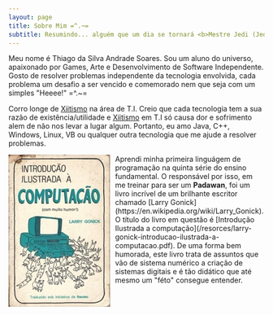 ```yaml
---
layout: page
title: Sobre Mim =^.~=
subtitle: Resumindo... alguém que um dia se tornará <b>Mestre Jedi (Jedai)</b>!
---
```


Meu nome é Thiago da Silva Andrade Soares. Sou um aluno do universo, 
apaixonado por Games, Arte e Desenvolvimento de Software Independente. Gosto
de resolver problemas independente da tecnologia envolvida, cada problema um 
desafio a ser vencido e comemorado nem que seja com um simples "Heeee!" =^.~= 

Corro longe de [Xiitismo](http://www.aulete.com.br/xiitismo) 
na área de T.I. Creio que cada tecnologia tem a sua razão de existência/utilidade e [Xiitismo](http://www.aulete.com.br/xiitismo) em T.I 
só causa dor e sofrimento alem de não nos levar a lugar algum. Portanto, eu amo Java, C++, Windows, Linux, VB ou qualquer outra tecnologia 
que me ajude a resolver problemas.

<img src="/resorces/larry-gonick-introducao-ilustrada-a-computacao.jpg" alt="larry gonick - introdução ilustrada a computação em português" align="left" style="padding-right:10px;"/> 
Aprendi minha primeira linguágem de programação na quinta série do ensino 
fundamental. O responsável por isso, em me treinar para ser um <b>Padawan</b>, 
foi um livro incrível de um brilhante escritor chamado [Larry Gonick](https://en.wikipedia.org/wiki/Larry_Gonick). 
O título do livro em questão é [Introdução Ilustrada a computação](/resorces/larry-gonick-introducao-ilustrada-a-computacao.pdf). 
De uma forma bem humorada, este livro trata de assuntos que vão de sistema numérico a criação de sistemas digitais e é tão didático que até mesmo um "féto" 
consegue entender.